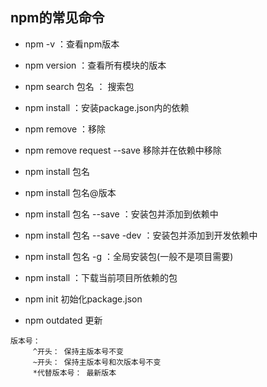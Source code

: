 ## npm的常见命令

* npm -v ：查看npm版本
* npm version ：查看所有模块的版本
* npm search 包名 ： 搜索包
* npm install ：安装package.json内的依赖
* npm remove ：移除
* npm remove request --save 移除并在依赖中移除
* npm install 包名
* npm install 包名@版本
* npm install 包名 --save ：安装包并添加到依赖中
* npm install 包名 --save -dev ：安装包并添加到开发依赖中
* npm install 包名 -g ：全局安装包(一般不是项目需要)
* npm install ：下载当前项目所依赖的包

* npm init 初始化package.json
* npm outdated 更新
```
版本号：
     ^开头： 保持主版本号不变
     ~开头： 保持主版本号和次版本号不变
     *代替版本号： 最新版本
```
     
